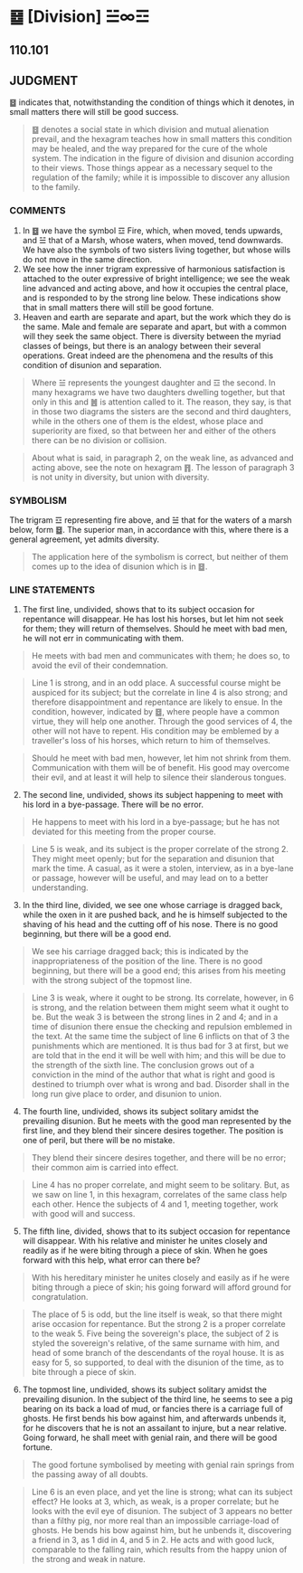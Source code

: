 # ䷥ [Division] ☱∞☲

## 110.101

## JUDGMENT

䷥ indicates that, notwithstanding the condition of things which it denotes, in small matters there will still be good success.

> ䷥ denotes a social state in which division and mutual alienation prevail, and the hexagram teaches how in small matters this condition may be healed, and the way prepared for the cure of the whole system. The indication in the figure of division and disunion according to their views. Those things appear as a necessary sequel to the regulation of the family; while it is impossible to discover any allusion to the family.

### COMMENTS

1. In ䷥ we have the symbol ☲ Fire, which, when moved, tends upwards, and ☱ that of a Marsh, whose waters, when moved, tend downwards. We have also the symbols of two sisters living together, but whose wills do not move in the same direction.
2. We see how the inner trigram expressive of harmonious satisfaction is attached to the outer expressive of bright intelligence; we see the weak line advanced and acting above, and how it occupies the central place, and is responded to by the strong line below. These indications show that in small matters there will still be good fortune.
3. Heaven and earth are separate and apart, but the work which they do is the same. Male and female are separate and apart, but with a common will they seek the same object. There is diversity between the myriad classes of beings, but there is an analogy between their several operations. Great indeed are the phenomena and the results of this condition of disunion and separation.

> Where ☱ represents the youngest daughter and ☲ the second. In many hexagrams we have two daughters dwelling together, but that only in this and ䷰ is attention called to it. The reason, they say, is that in those two diagrams the sisters are the second and third daughters, while in the others one of them is the eldest, whose place and superiority are fixed, so that between her and either of the others there can be no division or collision.

> About what is said, in paragraph 2, on the weak line, as advanced and acting above, see the note on hexagram ䷢. The lesson of paragraph 3 is not unity in diversity, but union with diversity.

### SYMBOLISM

The trigram ☲ representing fire above, and ☱ that for the waters of a marsh below, form ䷥. The superior man, in accordance with this, where there is a general agreement, yet admits diversity.

> The application here of the symbolism is correct, but neither of them comes up to the idea of disunion which is in ䷥.

### LINE STATEMENTS

1. The first line, undivided, shows that to its subject occasion for repentance will disappear. He has lost his horses, but let him not seek for them; they will return of themselves. Should he meet with bad men, he will not err in communicating with them.

> He meets with bad men and communicates with them; he does so, to avoid the evil of their condemnation.

> Line 1 is strong, and in an odd place. A successful course might be auspiced for its subject; but the correlate in line 4 is also strong; and therefore disappointment and repentance are likely to ensue. In the condition, however, indicated by ䷥, where people have a common virtue, they will help one another. Through the good services of 4, the other will not have to repent. His condition may be emblemed by a traveller's loss of his horses, which return to him of themselves.

> Should he meet with bad men, however, let him not shrink from them. Communication with them will be of benefit. His good may overcome their evil, and at least it will help to silence their slanderous tongues.

2. The second line, undivided, shows its subject happening to meet with his lord in a bye-passage. There will be no error.

> He happens to meet with his lord in a bye-passage; but he has not deviated for this meeting from the proper course.

> Line 5 is weak, and its subject is the proper correlate of the strong 2. They might meet openly; but for the separation and disunion that mark the time. A casual, as it were a stolen, interview, as in a bye-lane or passage, however will be useful, and may lead on to a better understanding.

3. In the third line, divided, we see one whose carriage is dragged back, while the oxen in it are pushed back, and he is himself subjected to the shaving of his head and the cutting off of his nose. There is no good beginning, but there will be a good end.

> We see his carriage dragged back; this is indicated by the inappropriateness of the position of the line. There is no good beginning, but there will be a good end; this arises from his meeting with the strong subject of the topmost line.

> Line 3 is weak, where it ought to be strong. Its correlate, however, in 6 is strong, and the relation between them might seem what it ought to be. But the weak 3 is between the strong lines in 2 and 4; and in a time of disunion there ensue the checking and repulsion emblemed in the text. At the same time the subject of line 6 inflicts on that of 3 the punishments which are mentioned. It is thus bad for 3 at first, but we are told that in the end it will be well with him; and this will be due to the strength of the sixth line. The conclusion grows out of a conviction in the mind of the author that what is right and good is destined to triumph over what is wrong and bad. Disorder shall in the long run give place to order, and disunion to union.

4. The fourth line, undivided, shows its subject solitary amidst the prevailing disunion. But he meets with the good man represented by the first line, and they blend their sincere desires together. The position is one of peril, but there will be no mistake.

> They blend their sincere desires together, and there will be no error; their common aim is carried into effect.

> Line 4 has no proper correlate, and might seem to be solitary. But, as we saw on line 1, in this hexagram, correlates of the same class help each other. Hence the subjects of 4 and 1, meeting together, work with good will and success.

5. The fifth line, divided, shows that to its subject occasion for repentance will disappear. With his relative and minister he unites closely and readily as if he were biting through a piece of skin. When he goes forward with this help, what error can there be?

> With his hereditary minister he unites closely and easily as if he were biting through a piece of skin; his going forward will afford ground for congratulation.

> The place of 5 is odd, but the line itself is weak, so that there might arise occasion for repentance. But the strong 2 is a proper correlate to the weak 5. Five being the sovereign's place, the subject of 2 is styled the sovereign's relative, of the same surname with him, and head of some branch of the descendants of the royal house. It is as easy for 5, so supported, to deal with the disunion of the time, as to bite through a piece of skin.

6. The topmost line, undivided, shows its subject solitary amidst the prevailing disunion. In the subject of the third line, he seems to see a pig bearing on its back a load of mud, or fancies there is a carriage full of ghosts. He first bends his bow against him, and afterwards unbends it, for he discovers that he is not an assailant to injure, but a near relative. Going forward, he shall meet with genial rain, and there will be good fortune.

> The good fortune symbolised by meeting with genial rain springs from the passing away of all doubts.

> Line 6 is an even place, and yet the line is strong; what can its subject effect? He looks at 3, which, as weak, is a proper correlate; but he looks with the evil eye of disunion. The subject of 3 appears no better than a filthy pig, nor more real than an impossible carriage-load of ghosts. He bends his bow against him, but he unbends it, discovering a friend in 3, as 1 did in 4, and 5 in 2. He acts and with good luck, comparable to the falling rain, which results from the happy union of the strong and weak in nature.
